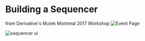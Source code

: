 Building a Sequencer
====================
from Derivative's Mutek Montreal 2017 Workshop
![Event Page](http://www.mutek.org/en/montreal/2017/events/1357-derivative-workshop-touchdesigner-day-1)

![sequencer ui](https://github.com/wuestenarchitekten/workshops/blob/master/Sequencer/img/sequencerUI.jpg)
